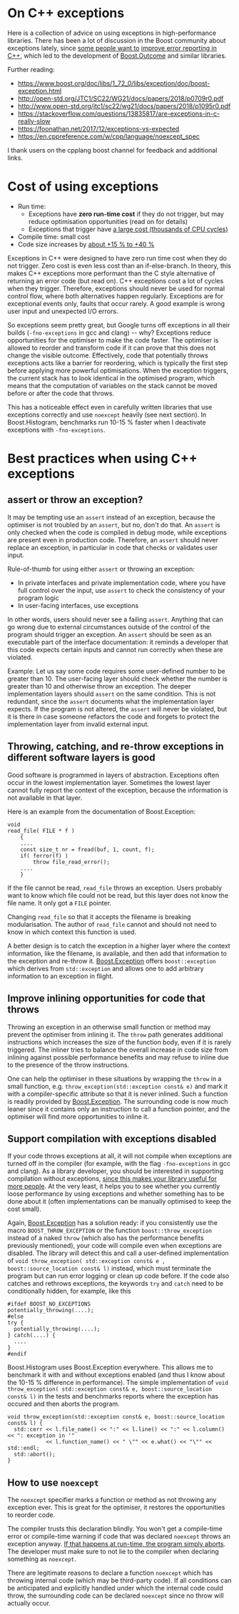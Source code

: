 # On C++ exceptions

Here is a collection of advice on using exceptions in high-performance libraries. There has been a lot of discussion in the Boost community about exceptions lately, since [some people want to](http://www.open-std.org/jtc1/sc22/wg21/docs/papers/2018/p1095r0.pdf) [improve error reporting in C++](http://open-std.org/JTC1/SC22/WG21/docs/papers/2018/p0709r0.pdf), which led to the development of [Boost.Outcome](https://www.boost.org/doc/libs/1_72_0/libs/outcome/doc/html/index.html) and similar libraries.

Further reading:
- https://www.boost.org/doc/libs/1_72_0/libs/exception/doc/boost-exception.html
- http://open-std.org/JTC1/SC22/WG21/docs/papers/2018/p0709r0.pdf
- http://www.open-std.org/jtc1/sc22/wg21/docs/papers/2018/p1095r0.pdf
- https://stackoverflow.com/questions/13835817/are-exceptions-in-c-really-slow
- https://foonathan.net/2017/12/exceptions-vs-expected
- https://en.cppreference.com/w/cpp/language/noexcept_spec

I thank users on the cpplang boost channel for feedback and additional links.

# Cost of using exceptions

- Run time:
  - Exceptions have **zero run-time cost** if they do not trigger, but may reduce optimisation opportunities (read on for details)
  - Exceptions that trigger have [a large cost (thousands of CPU cycles)](https://docs.google.com/presentation/d/1fSkpD51FKmy8VEO9P86jWN6tOEaBmzHOXo14zLRkFKE/edit#slide=id.g40eacd9a43_0_102)
- Compile time: small cost
- Code size increases by [about +15 % to +40 %](http://open-std.org/JTC1/SC22/WG21/docs/papers/2018/p0709r0.pdf)

Exceptions in C++ were designed to have zero run time cost when they do not trigger. Zero cost is even less cost than an if-else-branch. In theory, this makes C++ exceptions more performant than the C style alternative of returning an error code (but read on). C++ exceptions cost a lot of cycles when they trigger. Therefore, exceptions should never be used for normal control flow, where both alternatives happen regularly. Exceptions are for exceptional events only, faults that occur rarely. A good example is wrong user input and unexpected I/O errors.

So exceptions seem pretty great, but Google turns off exceptions in all their builds (`-fno-exceptions` in gcc and clang) -- why? Exceptions reduce opportunities for the optimiser to make the code faster. The optimiser is allowed to reorder and transform code if it can prove that this does not change the visible outcome. Effectively, code that potentially throws exceptions acts like a barrier for reordering, which is typically the first step before applying more powerful optimisations. When the exception triggers, the current stack has to look identical in the optimised program, which means that the computation of variables on the stack cannot be moved before or after the code that throws.

This has a noticeable effect even in carefully written libraries that use exceptions correctly and use `noexcept` heavily (see next section). In Boost.Histogram, benchmarks run 10-15 % faster when I deactivate exceptions with `-fno-exceptions`.

# Best practices when using C++ exceptions

## assert or throw an exception?

It may be tempting use an `assert` instead of an exception, because the optimiser is not troubled by an `assert`, but no, don't do that. An `assert` is only checked when the code is compiled in debug mode, while exceptions are present even in production code. Therefore, an `assert` should never replace an exception, in particular in code that checks or validates user input.

Rule-of-thumb for using either `assert` or throwing an exception:
- In private interfaces and private implementation code, where you have full control over the input, use `assert` to check the consistency of your program logic
- In user-facing interfaces, use exceptions

In other words, users should never see a failing `assert`. Anything that can go wrong due to external circumstances outside of the control of the program should trigger an exception. An `assert` should be seen as an executable part of the interface documentation: it reminds a developer that this code expects certain inputs and cannot run correctly when these are violated.

Example: Let us say some code requires some user-defined number to be greater than 10. The user-facing layer should check whether the number is greater than 10 and otherwise throw an exception. The deeper implementation layers should `assert` on the same condition. This is not redundant, since the `assert` documents what the implementation layer expects. If the program is not altered, the `assert` will never be violated, but it is there in case someone refactors the code and forgets to protect the implementation layer from invalid external input.

## Throwing, catching, and re-throw exceptions in different software layers is good

Good software is programmed in layers of abstraction. Exceptions often occur in the lowest implementation layer. Sometimes the lowest layer cannot fully report the context of the exception, because the information is not available in that layer.

Here is an example from the documentation of Boost.Exception:
```
void
read_file( FILE * f )
    {
    ....
    const size_t nr = fread(buf, 1, count, f);
    if( ferror(f) )
        throw file_read_error();
    ....
    }
```
If the file cannot be read, `read_file` throws an exception. Users probably want to know which file could not be read, but this layer does not know the file name. It only got a `FILE` pointer.

Changing `read_file` so that it accepts the filename is breaking modularisation. The author of `read_file` cannot and should not need to know in which context this function is used.

A better design is to catch the exception in a higher layer where the context information, like the filename, is available, and then add that information to the exception and re-throw it. [Boost.Exception](https://www.boost.org/doc/libs/1_72_0/libs/exception/doc/motivation.html) offers `boost::exception` which derives from `std::exception` and allows one to add arbitrary information to an exception in flight.

## Improve inlining opportunities for code that throws

Throwing an exception in an otherwise small function or method may prevent the optimiser from inlining it. The `throw` path generates additional instructions which increases the size of the function body, even if it is rarely triggered. The inliner tries to balance the overall increase in code size from inlining against possible performance benefits and may refuse to inline due to the presence of the throw instructions.

One can help the optimiser in these situations by wrapping the `throw` in a small function, e.g. `throw_exception(std::exception const& e)` and mark it with a compiler-specific attribute so that it is never inlined. Such a function is readily provided by [Boost.Exception](https://www.boost.org/doc/libs/1_72_0/libs/exception/doc/throw_exception.html). The surrounding code is now much leaner since it contains only an instruction to call a function pointer, and the optimiser will find more opportunities to inline it.

## Support compilation with exceptions disabled

If your code throws exceptions at all, it will not compile when exceptions are turned off in the compiler (for example, with the flag `-fno-exceptions` in gcc and clang). As a library developer, you should be interested in supporting compilation without exceptions, [since this makes your library useful for more people](https://stackoverflow.com/questions/691168/how-much-footprint-does-c-exception-handling-add). At the very least, it helps you to see whether you currently loose performance by using exceptions and whether something has to be done about it (often implementations can be manually optimised to keep the cost small).

Again, [Boost.Exception](https://www.boost.org/doc/libs/1_72_0/libs/exception/doc/BOOST_THROW_EXCEPTION.html) has a solution ready: if you consistently use the macro `BOOST_THROW_EXCEPTION` or the function `boost::throw_exception` instead of a naked `throw` (which also has the performance benefits previously mentioned), your code will compile even when exceptions are disabled. The library will detect this and call a user-defined implementation of `void throw_exception( std::exception const& e , boost::source_location const& l)` instead, which must terminate the program but can run error logging or clean up code before. If the code also catches and rethrows exceptions, the keywords `try` and `catch` need to be conditionally hidden, for example, like this
```
#ifdef BOOST_NO_EXCEPTIONS
potentially_throwing(....);
#else
try {
  potentially_throwing(....);
} catch(....) {
  ....
}
#endif
```

Boost.Histogram uses Boost.Exception everywhere. This allows me to benchmark it with and without exceptions enabled (and thus I know about the 10-15 % difference in performance). The simple implementation of `void throw_exception( std::exception const& e, boost::source_location const& l)` in the tests and benchmarks reports where the exception has occured and then aborts the program.
```
void throw_exception(std::exception const& e, boost::source_location const& l) {
  std::cerr << l.file_name() << ":" << l.line() << ":" << l.column() << ": exception in '"
            << l.function_name() << " \"" << e.what() << "\"" << std::endl;
  std::abort();
}
```

## How to use `noexcept`

The `noexcept` specifier marks a function or method as not throwing any exception ever. This is great for the optimiser, it restores the opportunities to reorder code.

The compiler trusts this declaration blindly. You won't get a compile-time error or compile-time warning if code that was declared `noexcept` throws an exception anyway. [If that happens at run-time, the program simply aborts](https://en.cppreference.com/w/cpp/error/terminate). The developer must make sure to not lie to the compiler when declaring something as `noexcept`.

There are legitimate reasons to declare a function `noexcept` which has throwing internal code (which may be third-party code). If all conditions can be anticipated and explicitly handled under which the internal code could throw, the surrounding code can be declared `noexcept` since no throw will actually occur.
